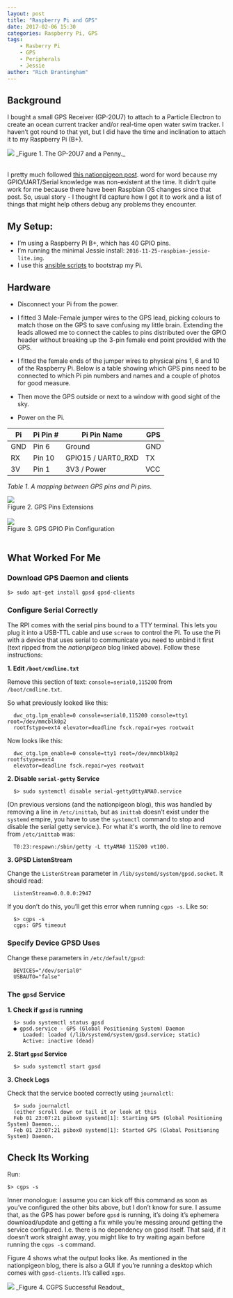 ```yaml
---
layout: post
title: "Raspberry Pi and GPS"
date: 2017-02-06 15:30
categories: Raspberry Pi, GPS
tags:
    - Rasberry Pi
    - GPS
    - Peripherals
    - Jessie
author: "Rich Brantingham"
---
```


## Background

I bought a small GPS Receiver (GP-20U7) to attach to a Particle Electron to
create an ocean current tracker and/or real-time open water swim tracker.
I haven’t got round to that yet, but I did have the time and inclination to
attach it to my Raspberry Pi (B+).

<div class='image aside'>
  <img src='/images/gps_penny_scale.png'>
  _Figure 1. The GP-20U7 and a Penny._
</div>
</br>


I pretty much followed [this nationpigeon post][nationpigeon].
word for word because my GPIO/UART/Serial knowledge was non-existent at the time.
It didn’t quite work for me because there have been Raspbian OS changes since
that post. So, usual story - I thought I’d capture how I got it to work and a
list of things that might help others debug any problems they encounter.

## My Setup:

*   I’m using a Raspberry Pi B+, which has 40 GPIO pins.
*   I’m running the minimal Jessie install: `2016-11-25-raspbian-jessie-lite.img`.
*   I use this [ansible scripts][pi-setup-repo] to bootstrap my Pi.

## Hardware

* Disconnect your Pi from the power.

* I fitted 3 Male-Female jumper wires to the GPS lead, picking colours to match
those on the GPS to save confusing my little brain. Extending the leads allowed me to
connect the cables to pins distributed over the GPIO header without breaking up
the 3-pin female end point provided with the GPS.

*   I fitted the female ends of the jumper wires to physical pins 1, 6 and 10 of the
Raspberry Pi. Below is a table showing which GPS pins need to be connected to
which Pi pin numbers and names and a couple of photos for good measure.

* Then move the GPS outside or next to a window with good sight of the sky.

* Power on the Pi.

| Pi  | Pi Pin # | Pi Pin Name        | GPS |
|-----|----------|--------------------|-----|
| GND | Pin 6    | Ground             | GND |
| RX  | Pin 10   | GPIO15 / UART0_RXD | TX  |
| 3V  | Pin 1    | 3V3 / Power        | VCC |

_Table 1. A mapping between GPS pins and Pi pins._

<div class='image'>
  <img src='/images/gps_extension_jumpers.png'>
  <figcaption>Figure 2. GPS Pins Extensions</figcaption>
</div>
</br>

<div class='image'>
  <img src='/images/gps_pi_gpio_pins.png'>
  <figcaption>Figure 3. GPS GPIO Pin Configuration</figcaption>
</div>
</br>


## What Worked For Me


### Download GPS Daemon and clients

```
$> sudo apt-get install gpsd gpsd-clients
```

### Configure Serial Correctly

The RPI comes with the serial pins bound to a TTY terminal. This lets you
plug it into a USB-TTL cable and use `screen` to control the PI. To use the Pi
with a device that uses serial to communicate you need to unbind it first
(text ripped from the _nationpigeon_ blog linked above). Follow these instructions:

**1. Edit `/boot/cmdline.txt`**

Remove this section of text: ```console=serial0,115200``` from `/boot/cmdline.txt`.

So what previously looked like this:

```
  dwc_otg.lpm_enable=0 console=serial0,115200 console=tty1 root=/dev/mmcblk0p2
  rootfstype=ext4 elevator=deadline fsck.repair=yes rootwait
```

Now looks like this:

```
  dwc_otg.lpm_enable=0 console=tty1 root=/dev/mmcblk0p2 rootfstype=ext4
  elevator=deadline fsck.repair=yes rootwait
```

**2. Disable `serial-getty` Service**

```
  $> sudo systemctl disable serial-getty@ttyAMA0.service
```

(On previous versions (and the nationpigeon blog), this was handled by removing
a line in `/etc/inittab`, but as `inittab` doesn’t exist under the `systemd` empire,
you have to use the `systemctl` command to stop and disable the serial getty service.).
For what it's worth, the old line to remove from `/etc/inittab` was:

```
  T0:23:respawn:/sbin/getty -L ttyAMA0 115200 vt100.
```

**3. GPSD ListenStream**

Change the `ListenStream` parameter in `/lib/systemd/system/gpsd.socket`. It should read:

```
  ListenStream=0.0.0.0:2947
```

If you don’t do this, you’ll get this error when running `cgps -s`. Like so:

```
  $> cgps -s
  cgps: GPS timeout
```

### Specify Device GPSD Uses

Change these parameters in `/etc/default/gpsd`:

```
  DEVICES="/dev/serial0"
  USBAUTO="false"
```

### The `gpsd` Service

**1. Check if `gpsd` is running**

```
  $> sudo systemctl status gpsd
  ● gpsd.service - GPS (Global Positioning System) Daemon
     Loaded: loaded (/lib/systemd/system/gpsd.service; static)
     Active: inactive (dead)
```

**2. Start `gpsd` Service**

```
  $> sudo systemctl start gpsd
```

**3. Check Logs**

Check that the service booted correctly using `journalctl`:

```
  $> sudo journalctl
  (either scroll down or tail it or look at this
  Feb 01 23:07:21 pibox0 systemd[1]: Starting GPS (Global Positioning System) Daemon...
  Feb 01 23:07:21 pibox0 systemd[1]: Started GPS (Global Positioning System) Daemon.
```

## Check Its Working

Run:
```
$> cgps -s
```

Inner monologue: I assume you can kick off this command as soon as you’ve
configured the other bits above, but I don’t know for sure. I assume that,
as the GPS has power before `gpsd` is running, it’s doing it’s ephemera
download/update and getting a fix while you’re messing around getting the
service configured. I.e. there is no dependency on gpsd itself.
That said, if it doesn’t work straight away, you might like to try waiting
again before running the `cgps -s` command.

Figure 4 shows what the output looks like. As mentioned in the nationpigeon blog,
there is also a GUI if you’re running a desktop which comes with `gpsd-clients`.
It’s called `xgps`.

<div class='image aside'>
  <img src='/images/gps_cgps_successful_readout.png'>
  _Figure 4. CGPS Successful Readout_
</div>
</br>

[pi-setup-repo]:https://github.com/robrant/pi-setup
[nationpigeon]:https://nationpigeon.com/gps-raspberrypi/

